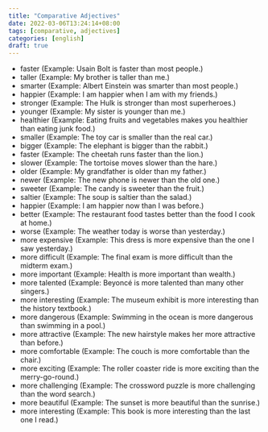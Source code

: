 ```yaml
---
title: "Comparative Adjectives"
date: 2022-03-06T13:24:14+08:00
tags: [comparative, adjectives]
categories: [english]
draft: true
---
```


* faster (Example: Usain Bolt is faster than most people.)
* taller (Example: My brother is taller than me.)
* smarter (Example: Albert Einstein was smarter than most people.)
* happier (Example: I am happier when I am with my friends.)
* stronger (Example: The Hulk is stronger than most superheroes.)
* younger (Example: My sister is younger than me.)
* healthier (Example: Eating fruits and vegetables makes you healthier than eating junk food.)
* smaller (Example: The toy car is smaller than the real car.)
* bigger (Example: The elephant is bigger than the rabbit.)
* faster (Example: The cheetah runs faster than the lion.)
* slower (Example: The tortoise moves slower than the hare.)
* older (Example: My grandfather is older than my father.)
* newer (Example: The new phone is newer than the old one.)
* sweeter (Example: The candy is sweeter than the fruit.)
* saltier (Example: The soup is saltier than the salad.)
* happier (Example: I am happier now than I was before.)
* better (Example: The restaurant food tastes better than the food I cook at home.)
* worse (Example: The weather today is worse than yesterday.)
* more expensive (Example: This dress is more expensive than the one I saw yesterday.)
* more difficult (Example: The final exam is more difficult than the midterm exam.)
* more important (Example: Health is more important than wealth.)
* more talented (Example: Beyoncé is more talented than many other singers.)
* more interesting (Example: The museum exhibit is more interesting than the history textbook.)
* more dangerous (Example: Swimming in the ocean is more dangerous than swimming in a pool.)
* more attractive (Example: The new hairstyle makes her more attractive than before.)
* more comfortable (Example: The couch is more comfortable than the chair.)
* more exciting (Example: The roller coaster ride is more exciting than the merry-go-round.)
* more challenging (Example: The crossword puzzle is more challenging than the word search.)
* more beautiful (Example: The sunset is more beautiful than the sunrise.)
* more interesting (Example: This book is more interesting than the last one I read.)